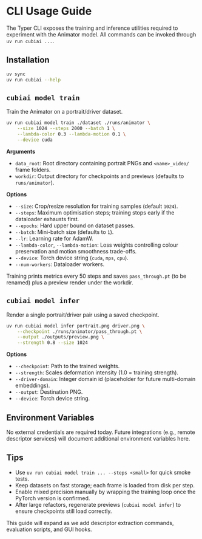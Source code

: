 # CLI Usage Guide

The Typer CLI exposes the training and inference utilities required to experiment with the Animator model. All commands can be invoked through `uv run cubiai ...`.

## Installation
```bash
uv sync
uv run cubiai --help
```

## `cubiai model train`
Train the Animator on a portrait/driver dataset.

```bash
uv run cubiai model train ./dataset ./runs/animator \
    --size 1024 --steps 2000 --batch 1 \
    --lambda-color 0.3 --lambda-motion 0.1 \
    --device cuda
```

**Arguments**
- `data_root`: Root directory containing portrait PNGs and `<name>_video/` frame folders.
- `workdir`: Output directory for checkpoints and previews (defaults to `runs/animator`).

**Options**
- `--size`: Crop/resize resolution for training samples (default `1024`).
- `--steps`: Maximum optimisation steps; training stops early if the dataloader exhausts first.
- `--epochs`: Hard upper bound on dataset passes.
- `--batch`: Mini-batch size (defaults to `1`).
- `--lr`: Learning rate for AdamW.
- `--lambda-color`, `--lambda-motion`: Loss weights controlling colour preservation and motion smoothness trade-offs.
- `--device`: Torch device string (`cuda`, `mps`, `cpu`).
- `--num-workers`: Dataloader workers.

Training prints metrics every 50 steps and saves `pass_through.pt` (to be renamed) plus a preview render under the workdir.

## `cubiai model infer`
Render a single portrait/driver pair using a saved checkpoint.

```bash
uv run cubiai model infer portrait.png driver.png \
    --checkpoint ./runs/animator/pass_through.pt \
    --output ./outputs/preview.png \
    --strength 0.8 --size 1024
```

**Options**
- `--checkpoint`: Path to the trained weights.
- `--strength`: Scales deformation intensity (1.0 = training strength).
- `--driver-domain`: Integer domain id (placeholder for future multi-domain embeddings).
- `--output`: Destination PNG.
- `--device`: Torch device string.

## Environment Variables
No external credentials are required today. Future integrations (e.g., remote descriptor services) will document additional environment variables here.

## Tips
- Use `uv run cubiai model train ... --steps <small>` for quick smoke tests.
- Keep datasets on fast storage; each frame is loaded from disk per step.
- Enable mixed precision manually by wrapping the training loop once the PyTorch version is confirmed.
- After large refactors, regenerate previews (`cubiai model infer`) to ensure checkpoints still load correctly.

This guide will expand as we add descriptor extraction commands, evaluation scripts, and GUI hooks.
